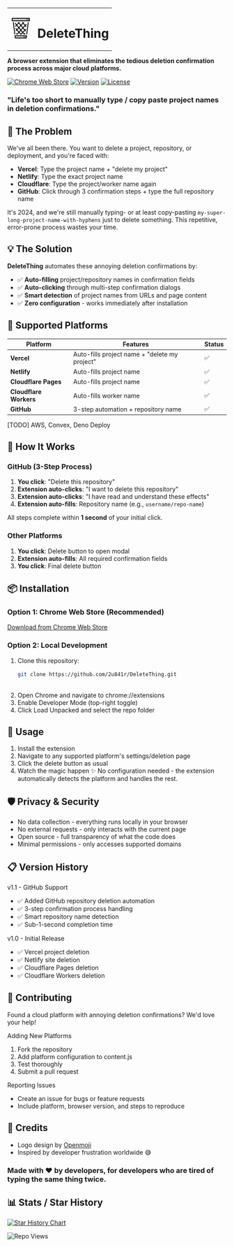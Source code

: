 <table>
  <tbody>
    <tr>
      <td><img src="./icons/icon48.png" alt="Icon 48" /></td>
      <td><h1>DeleteThing</h1></td>
    </tr>
  </tbody>
</table>

**A browser extension that eliminates the tedious deletion confirmation process across major cloud platforms.**

[![Chrome Web Store](https://img.shields.io/badge/Chrome-Web%20Store-blue?logo=google-chrome)](https://dub.sh/deletething)
[![Version](https://img.shields.io/badge/version-1.1-green)](https://github.com/2u841r/DeleteThing/releases)
[![License](https://img.shields.io/badge/license-MIT-blue)](https://github.com/2u841r/DeleteThing/blob/main/LICENSE)

### "Life's too short to manually type / copy paste project names in deletion confirmations."


## 🤔 The Problem

We've all been there. You want to delete a project, repository, or deployment, and you're faced with:

- **Vercel**: Type the project name + "delete my project"
- **Netlify**: Type the exact project name 
- **Cloudflare**: Type the project/worker name again
- **GitHub**: Click through 3 confirmation steps + type the full repository name

It's 2024, and we're still manually typing- or at least copy-pasting `my-super-long-project-name-with-hyphens` just to delete something. This repetitive, error-prone process wastes your time.

## 💡 The Solution

**DeleteThing** automates these annoying deletion confirmations by:

- ✅ **Auto-filling** project/repository names in confirmation fields
- ✅ **Auto-clicking** through multi-step confirmation dialogs  
- ✅ **Smart detection** of project names from URLs and page content
- ✅ **Zero configuration** - works immediately after installation

## 🚀 Supported Platforms

| Platform | Features | Status |
|----------|----------|--------|
| **Vercel** | Auto-fills project name + "delete my project" | ✅ |
| **Netlify** | Auto-fills project name | ✅ |
| **Cloudflare Pages** | Auto-fills project name | ✅ |
| **Cloudflare Workers** | Auto-fills worker name | ✅ |
| **GitHub** | 3-step automation + repository name | ✅ |

[TODO] AWS, Convex, Deno Deploy

## 🎯 How It Works

### GitHub (3-Step Process)
1. **You click**: "Delete this repository" 
2. **Extension auto-clicks**: "I want to delete this repository"
3. **Extension auto-clicks**: "I have read and understand these effects"  
4. **Extension auto-fills**: Repository name (e.g., `username/repo-name`)

All steps complete within **1 second** of your initial click.

### Other Platforms
1. **You click**: Delete button to open modal
2. **Extension auto-fills**: All required confirmation fields
3. **You click**: Final delete button

## 📦 Installation

### Option 1: Chrome Web Store (Recommended)
[Download from Chrome Web Store]([chrome-web-store-link](https://dub.sh/deletething))

### Option 2: Local Development
1. Clone this repository:
   ```bash
   git clone https://github.com/2u841r/DeleteThing.git



1. Open Chrome and navigate to chrome://extensions
2. Enable Developer Mode (top-right toggle)
3. Click Load Unpacked and select the repo folder

## 🔧 Usage

1. Install the extension
2. Navigate to any supported platform's settings/deletion page
3. Click the delete button as usual
4. Watch the magic happen ✨
No configuration needed - the extension automatically detects the platform and handles the rest.

## 🛡️ Privacy & Security

- No data collection - everything runs locally in your browser
- No external requests - only interacts with the current page
- Open source - full transparency of what the code does
- Minimal permissions - only accesses supported domains

## 📋 Version History

v1.1 - GitHub Support

- ✅ Added GitHub repository deletion automation
- ✅ 3-step confirmation process handling
- ✅ Smart repository name detection
- ✅ Sub-1-second completion time

v1.0 - Initial Release

- ✅ Vercel project deletion
- ✅ Netlify site deletion
- ✅ Cloudflare Pages deletion
- ✅ Cloudflare Workers deletion

## 🤝 Contributing

Found a cloud platform with annoying deletion confirmations? We'd love your help!

Adding New Platforms

1. Fork the repository
2. Add platform configuration to content.js
3. Test thoroughly
4. Submit a pull request

Reporting Issues

- Create an issue for bugs or feature requests
- Include platform, browser version, and steps to reproduce

## 🎨 Credits

- Logo design by [Openmoji](https://github.com/hfg-gmuend/openmoji)
- Inspired by developer frustration worldwide 😅


### Made with ❤️ by developers, for developers who are tired of typing the same thing twice.

## 📊 Stats / Star History
<a href="https://www.star-history.com/#2u841r/DeleteThing&Date">
 <picture>
   <source media="(prefers-color-scheme: dark)" srcset="https://api.star-history.com/svg?repos=2u841r/DeleteThing&type=Date&theme=dark" />
   <source media="(prefers-color-scheme: light)" srcset="https://api.star-history.com/svg?repos=2u841r/DeleteThing&type=Date" />
   <img alt="Star History Chart" src="https://api.star-history.com/svg?repos=2u841r/DeleteThing&type=Date" />
 </picture>
</a>

![Repo Views](https://repostats.deno.dev/2u841r/DeleteThing)


